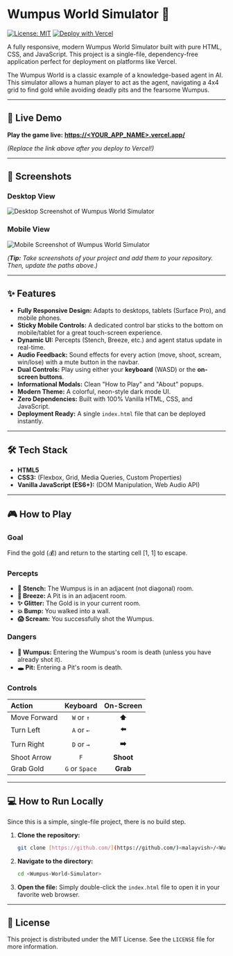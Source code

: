 
# Wumpus World Simulator 👹

[![License: MIT](https://img.shields.io/badge/License-MIT-yellow.svg)](https://opensource.org/licenses/MIT)
[![Deploy with Vercel](https://vercel.com/button)](https://vercel.com/new/clone?repository-url=https%3A%2F%2Fgithub.com%2F<YOUR_USERNAME>%2F<YOUR_REPO_NAME>)

A fully responsive, modern Wumpus World Simulator built with pure HTML, CSS, and JavaScript. This project is a single-file, dependency-free application perfect for deployment on platforms like Vercel.

The Wumpus World is a classic example of a knowledge-based agent in AI. This simulator allows a human player to act as the agent, navigating a 4x4 grid to find gold while avoiding deadly pits and the fearsome Wumpus.

---

## 🚀 Live Demo

**Play the game live:** [**https://<YOUR_APP_NAME>.vercel.app/**](https://<YOUR_APP_NAME>.vercel.app/)

*(Replace the link above after you deploy to Vercel!)*

---

## 📸 Screenshots

### Desktop View
![Desktop Screenshot of Wumpus World Simulator](<path-to-your-desktop-screenshot.png>)

### Mobile View
![Mobile Screenshot of Wumpus World Simulator](<path-to-your-mobile-screenshot.png>)

*(**Tip:** Take screenshots of your project and add them to your repository. Then, update the paths above.)*

---

## ✨ Features

* **Fully Responsive Design:** Adapts to desktops, tablets (Surface Pro), and mobile phones.
* **Sticky Mobile Controls:** A dedicated control bar sticks to the bottom on mobile/tablet for a great touch-screen experience.
* **Dynamic UI:** Percepts (Stench, Breeze, etc.) and agent status update in real-time.
* **Audio Feedback:** Sound effects for every action (move, shoot, scream, win/lose) with a mute button in the navbar.
* **Dual Controls:** Play using either your **keyboard** (WASD) or the **on-screen buttons**.
* **Informational Modals:** Clean "How to Play" and "About" popups.
* **Modern Theme:** A colorful, neon-style dark mode UI.
* **Zero Dependencies:** Built with 100% Vanilla HTML, CSS, and JavaScript.
* **Deployment Ready:** A single `index.html` file that can be deployed instantly.

---

## 🛠️ Tech Stack

* **HTML5**
* **CSS3:** (Flexbox, Grid, Media Queries, Custom Properties)
* **Vanilla JavaScript (ES6+):** (DOM Manipulation, Web Audio API)

---

## 🎮 How to Play

### Goal
Find the gold (💰) and return to the starting cell [1, 1] to escape.

### Percepts
* **🤢 Stench:** The Wumpus is in an adjacent (not diagonal) room.
* **💨 Breeze:** A Pit is in an adjacent room.
* **✨ Glitter:** The Gold is in your current room.
* **💥 Bump:** You walked into a wall.
* **😱 Scream:** You successfully shot the Wumpus.

### Dangers
* **👹 Wumpus:** Entering the Wumpus's room is death (unless you have already shot it).
* **🕳️ Pit:** Entering a Pit's room is death.

### Controls

| Action | Keyboard | On-Screen |
| :--- | :---: | :---: |
| Move Forward | `W` or `↑` | **⬆️** |
| Turn Left | `A` or `←` | **⬅️** |
| Turn Right | `D` or `→` | **➡️** |
| Shoot Arrow | `F` | **Shoot** |
| Grab Gold | `G` or `Space` | **Grab** |

---

## 💻 How to Run Locally

Since this is a simple, single-file project, there is no build step.

1.  **Clone the repository:**
    ```sh
    git clone [https://github.com/](https://github.com/)<malayvish>/<Wumpus-World-Simulator>.git
    ```
2.  **Navigate to the directory:**
    ```sh
    cd <Wumpus-World-Simulator>
    ```
3.  **Open the file:**
    Simply double-click the `index.html` file to open it in your favorite web browser.

---

## 📄 License

This project is distributed under the MIT License. See the `LICENSE` file for more information.
